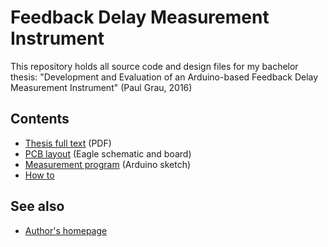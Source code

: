 # Feedback Delay Measurement Instrument

This repository holds all source code and design files for my bachelor thesis: "Development and Evaluation of an Arduino-based Feedback Delay Measurement Instrument" (Paul Grau, 2016)

## Contents

* [Thesis full text](http://graycoding.com/publications/2016_BA_Thesis.pdf) (PDF)
* [PCB layout](./pcb/) (Eagle schematic and board)
* [Measurement program](./arduino/measure.ino) (Arduino sketch)
* [How to](./HOWTO.md)

## See also
* [Author's homepage](http://graycoding.com/publications/)
